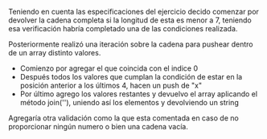 Teniendo en cuenta las especificaciones del ejercicio decido comenzar por devolver la cadena completa si la longitud de esta es menor a 7, teniendo esa verificación habría completado una de las condiciones realizada.

Posteriormente realizó una iteración sobre la cadena para pushear dentro de un array distinto valores.

* Comienzo por agregar el que coincida con el indice 0
* Después todos los valores que cumplan la condición de estar en la posición anterior a los últimos 4, hacen un push de "x"
* Por último agrego los valores restantes y devuelvo el array aplicando el método join(''), uniendo así los elementos y devolviendo un string 

Agregaría otra validación como la que esta comentada en caso de no proporcionar ningún numero o bien una cadena vacía.